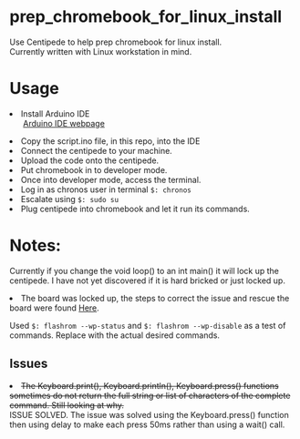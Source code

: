 # prep_chromebook_for_linux_install
<p>Use Centipede to help prep chromebook for linux install.<br>
Currently written with Linux workstation in mind.</p>
<h1><b>Usage</b></h1>
<li>Install Arduino IDE
<ul><a href="https://www.arduino.cc/en/Guide/Linux">Arduino IDE webpage</a></ul>
<li>Copy the script.ino file, in this repo, into the IDE
<li>Connect the centipede to your machine.
<li>Upload the code onto the centipede.
<li>Put chromebook in to developer mode.
<li>Once into developer mode, access the terminal.
<li>Log in as chronos user in terminal <code>$: chronos</code>
<li>Escalate using <code>$: sudo su</code>
<li>Plug centipede into chromebook and let it run its commands.

<h1><b>Notes:</b></h1>
<p>Currently if you change the void loop() to an int main() it will lock up the centipede.  I have not yet discovered if it is hard bricked or just locked up.</p>
<li>The board was locked up, the steps to correct the issue and rescue the board were found <a href="https://learn.sparkfun.com/tutorials/pro-micro--fio-v3-hookup-guide/troubleshooting-and-faq#ts-revive
">Here</a>. 
<p>Used <code>$: flashrom --wp-status</code> and <code>$: flashrom --wp-disable</code> as a test of commands.  Replace with the actual desired commands.

<h2><b>Issues</b></h2>
<li><s>The Keyboard.print(), Keyboard.println(), Keyboard.press() functions sometimes do not return the full string or list of characters of the complete command. Still looking at why.</s></br>
ISSUE SOLVED.  The issue was solved using the Keyboard.press() function then using delay to make each press 50ms rather than using a wait() call.